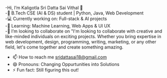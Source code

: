 -Hi, I’m Kaligotla Sri Datta Sai Vithal 👋  
-🚀 B.Tech CSE (AI & DS) student | Python, Java, Web Development  
-💻 Currently working on: Full-stack & AI projects  
-🌱 Learning: Machine Learning, Web Apps & UI UX  
-💞️ I’m looking to collaborate on "I'm looking to collaborate with creative and like-minded individuals on exciting projects. Whether you bring expertise in web development, design, programming, writing, marketing, or any other field, let's come together and create something amazing.
- 📫 How to reach me sridattasai18@gmail.com
- 😄 Pronouns: Changing Oppurtunities into Solutions
- ⚡ Fun fact: Still figuring this out! 

